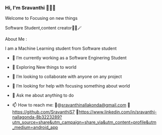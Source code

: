 ### Hi, I'm Sravanthi 🙋‍♀️👋
Welcome to Focusing on new things

Software Student,content creator👩‍💻🪄 

About Me :

I am a Machine Learning student from Software student
- 🔭 I’m currently working as a Software Enginering Student
- 🌱 Exploring New things to world
- 👯 I’m looking to collaborate with anyone on any project
- 🤔 I’m looking for help with  focusing something about world
- 💬 Ask me about anything to do 



- 📫 How to reach me:
🐾@sravanthinallakonda@gmail.com
🦋https://github.com/SravanthiS7
👀https://www.linkedin.com/in/sravanthi-nallagonda-8b3223289?utm_source=share&utm_campaign=share_via&utm_content=profile&utm_medium=android_app

